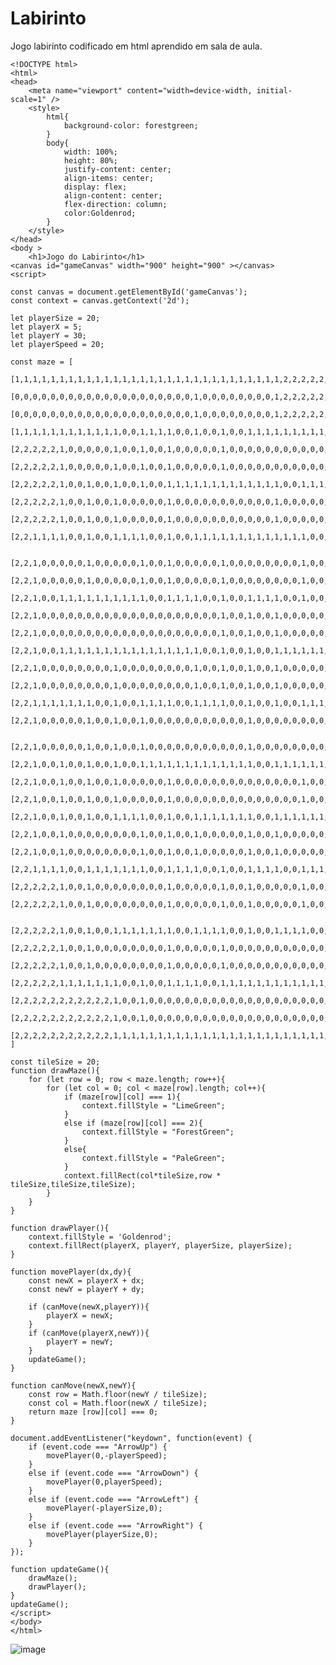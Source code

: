 # Labirinto
Jogo labirinto codificado em html aprendido em sala de aula.

    <!DOCTYPE html>
    <html>
    <head>
        <meta name="viewport" content="width=device-width, initial-scale=1" />
        <style>
            html{
                background-color: forestgreen;
            }
            body{
                width: 100%;
                height: 80%;
                justify-content: center;
                align-items: center;
                display: flex;
                align-content: center;
                flex-direction: column;
                color:Goldenrod;
            }
        </style>
    </head>
    <body >
        <h1>Jogo do Labirinto</h1>
    <canvas id="gameCanvas" width="900" height="900" ></canvas>
    <script>
    
    const canvas = document.getElementById('gameCanvas');
    const context = canvas.getContext('2d');
    
    let playerSize = 20;
    let playerX = 5;
    let playerY = 30;
    let playerSpeed = 20;
    
    const maze = [
        [1,1,1,1,1,1,1,1,1,1,1,1,1,1,1,1,1,1,1,1,1,1,1,1,1,1,1,1,1,1,2,2,2,2,2,2,2,2,2,2,2],
        [0,0,0,0,0,0,0,0,0,0,0,0,0,0,0,0,0,0,0,0,1,0,0,0,0,0,0,0,0,1,2,2,2,2,2,2,2,2,2,2,2],
        [0,0,0,0,0,0,0,0,0,0,0,0,0,0,0,0,0,0,0,0,1,0,0,0,0,0,0,0,0,1,2,2,2,2,2,2,2,2,2,2,2],
        [1,1,1,1,1,1,1,1,1,1,1,1,0,0,1,1,1,1,0,0,1,0,0,1,0,0,1,1,1,1,1,1,1,1,1,1,2,2,2,2,2],
        [2,2,2,2,2,1,0,0,0,0,0,1,0,0,1,0,0,1,0,0,0,0,0,1,0,0,0,0,0,0,0,0,0,0,0,1,2,2,2,2,2],
        [2,2,2,2,2,1,0,0,0,0,0,1,0,0,1,0,0,1,0,0,0,0,0,1,0,0,0,0,0,0,0,0,0,0,0,1,2,2,2,2,2],
        [2,2,2,2,2,1,0,0,1,0,0,1,0,0,1,0,0,1,1,1,1,1,1,1,1,1,1,1,1,1,0,0,1,1,1,1,2,2,2,2,2],
        [2,2,2,2,2,1,0,0,1,0,0,1,0,0,0,0,0,1,0,0,0,0,0,0,0,0,0,0,0,1,0,0,0,0,0,1,2,2,2,2,2],
        [2,2,2,2,2,1,0,0,1,0,0,1,0,0,0,0,0,1,0,0,0,0,0,0,0,0,0,0,0,1,0,0,0,0,0,1,2,2,2,2,2],
        [2,2,1,1,1,1,0,0,1,0,0,1,1,1,1,0,0,1,0,0,1,1,1,1,1,1,1,1,1,1,1,1,1,0,0,1,1,1,1,2,2],
    
        [2,2,1,0,0,0,0,0,1,0,0,0,0,0,1,0,0,1,0,0,0,0,0,1,0,0,0,0,0,0,0,0,1,0,0,0,0,0,1,2,2],
        [2,2,1,0,0,0,0,0,1,0,0,0,0,0,1,0,0,1,0,0,0,0,0,1,0,0,0,0,0,0,0,0,1,0,0,0,0,0,1,2,2],
        [2,2,1,0,0,1,1,1,1,1,1,1,1,1,1,0,0,1,1,1,1,0,0,1,0,0,1,1,1,1,0,0,1,0,0,1,0,0,1,2,2],
        [2,2,1,0,0,0,0,0,0,0,0,0,0,0,0,0,0,0,0,0,0,0,0,1,0,0,1,0,0,1,0,0,0,0,0,1,0,0,1,2,2],
        [2,2,1,0,0,0,0,0,0,0,0,0,0,0,0,0,0,0,0,0,0,0,0,1,0,0,1,0,0,1,0,0,0,0,0,1,0,0,1,2,2],
        [2,2,1,0,0,1,1,1,1,1,1,1,1,1,1,1,1,1,1,1,1,0,0,1,0,0,1,0,0,1,1,1,1,1,1,1,0,0,1,2,2],
        [2,2,1,0,0,0,0,0,0,0,0,1,0,0,0,0,0,0,0,0,1,0,0,1,0,0,1,0,0,1,0,0,0,0,0,0,0,0,1,2,2],
        [2,2,1,0,0,0,0,0,0,0,0,1,0,0,0,0,0,0,0,0,1,0,0,1,0,0,1,0,0,1,0,0,0,0,0,0,0,0,1,2,2],
        [2,2,1,1,1,1,1,1,1,0,0,1,0,0,1,1,1,1,0,0,1,1,1,1,0,0,1,0,0,1,0,0,1,1,1,1,1,1,1,2,2],
        [2,2,1,0,0,0,0,0,1,0,0,1,0,0,1,0,0,0,0,0,0,0,0,0,0,0,1,0,0,0,0,0,0,0,0,0,0,0,1,2,2],
    
        [2,2,1,0,0,0,0,0,1,0,0,1,0,0,1,0,0,0,0,0,0,0,0,0,0,0,1,0,0,0,0,0,0,0,0,0,0,0,1,2,2],
        [2,2,1,0,0,1,0,0,1,0,0,1,0,0,1,1,1,1,1,1,1,1,1,1,1,1,1,0,0,1,1,1,1,1,1,1,1,1,1,2,2],
        [2,2,1,0,0,1,0,0,1,0,0,1,0,0,0,0,0,1,0,0,0,0,0,0,0,0,0,0,0,0,0,0,1,0,0,0,0,0,1,2,2],
        [2,2,1,0,0,1,0,0,1,0,0,1,0,0,0,0,0,1,0,0,0,0,0,0,0,0,0,0,0,0,0,0,1,0,0,0,0,0,1,2,2],
        [2,2,1,0,0,1,0,0,1,0,0,1,1,1,1,0,0,1,0,0,1,1,1,1,1,1,1,0,0,1,1,1,1,1,1,1,0,0,1,2,2],
        [2,2,1,0,0,1,0,0,0,0,0,0,0,0,1,0,0,1,0,0,1,0,0,0,0,0,1,0,0,1,0,0,0,0,0,0,0,0,1,2,2],
        [2,2,1,0,0,1,0,0,0,0,0,0,0,0,1,0,0,1,0,0,1,0,0,0,0,0,1,0,0,1,0,0,0,0,0,0,0,0,1,2,2],
        [2,2,1,1,1,1,0,0,1,1,1,1,1,1,1,0,0,1,1,1,1,0,0,1,0,0,1,1,1,1,0,0,1,1,1,1,1,1,1,2,2],
        [2,2,2,2,2,1,0,0,1,0,0,0,0,0,0,0,0,1,0,0,0,0,0,1,0,0,1,0,0,0,0,0,1,0,0,1,2,2,2,2,2],
        [2,2,2,2,2,1,0,0,1,0,0,0,0,0,0,0,0,1,0,0,0,0,0,1,0,0,1,0,0,0,0,0,1,0,0,1,2,2,2,2,2],
    
        [2,2,2,2,2,1,0,0,1,0,0,1,1,1,1,1,1,1,0,0,1,1,1,1,0,0,1,0,0,1,1,1,1,0,0,1,2,2,2,2,2],
        [2,2,2,2,2,1,0,0,1,0,0,0,0,0,0,0,0,1,0,0,0,0,0,1,0,0,0,0,0,0,0,0,0,0,0,1,2,2,2,2,2],
        [2,2,2,2,2,1,0,0,1,0,0,0,0,0,0,0,0,1,0,0,0,0,0,1,0,0,0,0,0,0,0,0,0,0,0,1,2,2,2,2,2],
        [2,2,2,2,2,1,1,1,1,1,1,1,0,0,1,0,0,1,1,1,1,0,0,1,1,1,1,1,1,1,1,1,1,1,1,1,1,1,1,1,1],
        [2,2,2,2,2,2,2,2,2,2,2,1,0,0,1,0,0,0,0,0,0,0,0,0,0,0,0,0,0,0,0,0,0,0,0,0,0,0,0,0,0],
        [2,2,2,2,2,2,2,2,2,2,2,1,0,0,1,0,0,0,0,0,0,0,0,0,0,0,0,0,0,0,0,0,0,0,0,0,0,0,0,0,0],
        [2,2,2,2,2,2,2,2,2,2,2,1,1,1,1,1,1,1,1,1,1,1,1,1,1,1,1,1,1,1,1,1,1,1,1,1,1,1,1,1,1],
    ]
    
    const tileSize = 20;
    function drawMaze(){
        for (let row = 0; row < maze.length; row++){
            for (let col = 0; col < maze[row].length; col++){
                if (maze[row][col] === 1){
                    context.fillStyle = "LimeGreen";
                }
                else if (maze[row][col] === 2){
                    context.fillStyle = "ForestGreen";
                }
                else{
                    context.fillStyle = "PaleGreen";
                }
                context.fillRect(col*tileSize,row * tileSize,tileSize,tileSize);
            }
        }
    }
    
    function drawPlayer(){
        context.fillStyle = 'Goldenrod';
        context.fillRect(playerX, playerY, playerSize, playerSize);
    }
    
    function movePlayer(dx,dy){
        const newX = playerX + dx;
        const newY = playerY + dy;
    
        if (canMove(newX,playerY)){
            playerX = newX;
        }
        if (canMove(playerX,newY)){
            playerY = newY;
        }
        updateGame();
    }
    
    function canMove(newX,newY){
        const row = Math.floor(newY / tileSize);
        const col = Math.floor(newX / tileSize);
        return maze [row][col] === 0;   
    }
    
    document.addEventListener("keydown", function(event) {
        if (event.code === "ArrowUp") {
            movePlayer(0,-playerSpeed);
        } 
        else if (event.code === "ArrowDown") {
            movePlayer(0,playerSpeed);
        } 
        else if (event.code === "ArrowLeft") {
            movePlayer(-playerSize,0);
        } 
        else if (event.code === "ArrowRight") {
            movePlayer(playerSize,0);
        }
    });
       
    function updateGame(){
        drawMaze();
        drawPlayer();
    }
    updateGame();
    </script>
    </body>
    </html>

![image](https://github.com/user-attachments/assets/b4203c25-70cc-4afc-adf0-310f0f5b3561)
